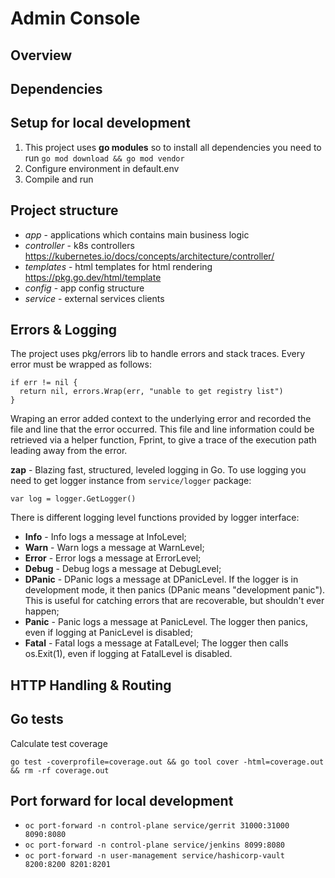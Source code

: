 # Admin Console

## Overview

## Dependencies

## Setup for local development
1. This project uses **go modules** so to install all dependencies you need to run
`go mod download && go mod vendor`
2. Configure environment in default.env
3. Compile and run

## Project structure
- *app* - applications which contains main business logic
- *controller* - k8s controllers https://kubernetes.io/docs/concepts/architecture/controller/
- *templates* - html templates for html rendering https://pkg.go.dev/html/template
- *config* - app config structure
- *service* - external services clients

## Errors & Logging
The project uses pkg/errors lib to handle errors and stack traces. Every error must be wrapped as follows:
```
if err != nil {
  return nil, errors.Wrap(err, "unable to get registry list")
}
```
Wraping an error added context to the underlying error and recorded the file and 
line that the error occurred. This file and line information could be retrieved via a 
helper function, Fprint, to give a trace of the execution path leading away from the error.

**zap** - Blazing fast, structured, leveled logging in Go.
To use logging you need to get logger instance from `service/logger` package:
```
var log = logger.GetLogger()
```
There is different logging level functions provided by logger interface:
- **Info** - Info logs a message at InfoLevel;
- **Warn** - Warn logs a message at WarnLevel;
- **Error** - Error logs a message at ErrorLevel;
- **Debug** - Debug logs a message at DebugLevel;
- **DPanic** - DPanic logs a message at DPanicLevel. If the logger is in development mode, it then panics 
(DPanic means "development panic"). This is useful for catching errors that are recoverable, but shouldn't ever happen;
- **Panic** - Panic logs a message at PanicLevel. The logger then panics, even if logging at PanicLevel is disabled;
- **Fatal** - Fatal logs a message at FatalLevel; The logger then calls os.Exit(1), 
even if logging at FatalLevel is disabled.

## HTTP Handling & Routing

## Go tests
Calculate test coverage
```
go test -coverprofile=coverage.out && go tool cover -html=coverage.out && rm -rf coverage.out
```


## Port forward for local development

- `oc port-forward -n control-plane service/gerrit 31000:31000 8090:8080`
- `oc port-forward -n control-plane service/jenkins 8099:8080`
- `oc port-forward -n user-management service/hashicorp-vault 8200:8200 8201:8201`